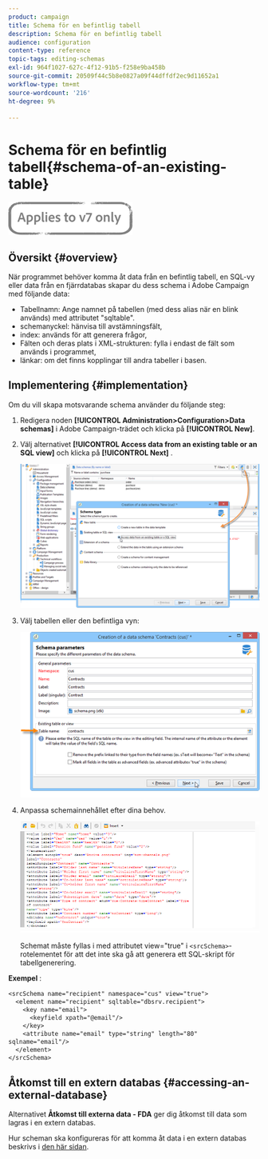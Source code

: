 ```yaml
---
product: campaign
title: Schema för en befintlig tabell
description: Schema för en befintlig tabell
audience: configuration
content-type: reference
topic-tags: editing-schemas
exl-id: 964f1027-627c-4f12-91b5-f258e9ba458b
source-git-commit: 20509f44c5b8e0827a09f44dffdf2ec9d11652a1
workflow-type: tm+mt
source-wordcount: '216'
ht-degree: 9%

---
```


# Schema för en befintlig tabell{#schema-of-an-existing-table}

![](../../assets/v7-only.svg)

## Översikt {#overview}

När programmet behöver komma åt data från en befintlig tabell, en SQL-vy eller data från en fjärrdatabas skapar du dess schema i Adobe Campaign med följande data:

* Tabellnamn: Ange namnet på tabellen (med dess alias när en blink används) med attributet &quot;sqltable&quot;.
* schemanyckel: hänvisa till avstämningsfält,
* index: används för att generera frågor,
* Fälten och deras plats i XML-strukturen: fylla i endast de fält som används i programmet,
* länkar: om det finns kopplingar till andra tabeller i basen.

## Implementering {#implementation}

Om du vill skapa motsvarande schema använder du följande steg:

1. Redigera noden **[!UICONTROL Administration>Configuration>Data schemas]** i Adobe Campaign-trädet och klicka på **[!UICONTROL New]**.
1. Välj alternativet **[!UICONTROL Access data from an existing table or an SQL view]** och klicka på **[!UICONTROL Next]** .

   ![](assets/s_ncs_configuration_extand_a_schema.png)

1. Välj tabellen eller den befintliga vyn:

   ![](assets/s_ncs_configuration_select_table.png)

1. Anpassa schemainnehållet efter dina behov.

   ![](assets/s_ncs_configuration_view_create_schema.png)

   Schemat måste fyllas i med attributet view=&quot;true&quot; i `<srcSchema>`-rotelementet för att det inte ska gå att generera ett SQL-skript för tabellgenerering.

**Exempel** :

```
<srcSchema name="recipient" namespace="cus" view="true">
  <element name="recipient" sqltable="dbsrv.recipient">
    <key name="email">
      <keyfield xpath="@email"/>
    </key>   
    <attribute name="email" type="string" length="80" sqlname="email"/>
  </element>
</srcSchema>
```

## Åtkomst till en extern databas {#accessing-an-external-database}

Alternativet **Åtkomst till externa data - FDA** ger dig åtkomst till data som lagras i en extern databas.

Hur scheman ska konfigureras för att komma åt data i en extern databas beskrivs i [den här sidan](../../installation/using/creating-data-schema.md).
